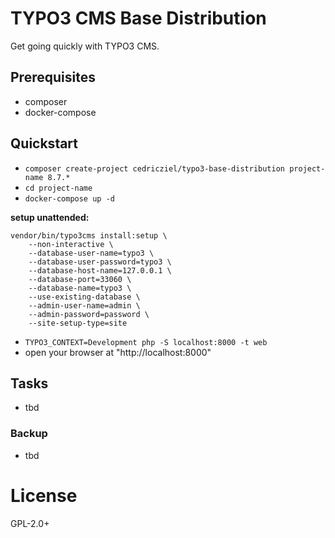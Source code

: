 # TYPO3 CMS Base Distribution

Get going quickly with TYPO3 CMS.

## Prerequisites

* composer
* docker-compose

## Quickstart

* `composer create-project cedricziel/typo3-base-distribution project-name 8.7.*`
* `cd project-name`
* `docker-compose up -d`

**setup unattended:**

```
vendor/bin/typo3cms install:setup \
    --non-interactive \
    --database-user-name=typo3 \
    --database-user-password=typo3 \
    --database-host-name=127.0.0.1 \
    --database-port=33060 \
    --database-name=typo3 \
    --use-existing-database \
    --admin-user-name=admin \
    --admin-password=password \
    --site-setup-type=site
```

* `TYPO3_CONTEXT=Development php -S localhost:8000 -t web`
* open your browser at "http://localhost:8000"

## Tasks

* tbd

### Backup

* tbd

# License

GPL-2.0+
